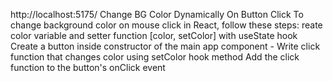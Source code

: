 http://localhost:5175/
Change BG Color Dynamically On Button Click
To change background color on mouse click in React, follow these steps:
reate color variable and setter function [color, setColor] with useState hook
Create a button inside constructor of the main app component - Write click function that changes color using setColor hook method
Add the click function to the button's onClick event
